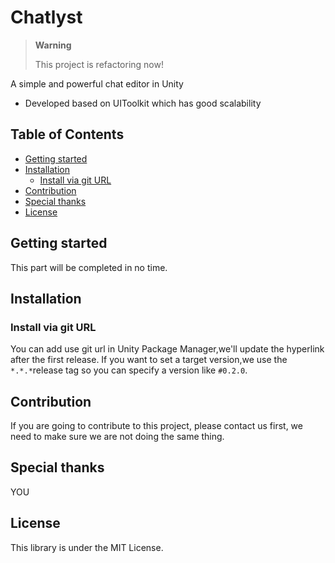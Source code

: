 # Chatlyst

> **Warning**
> 
> This project is refactoring now!

A simple and powerful chat editor in Unity

- Developed based on UIToolkit which has good scalability

<!-- START doctoc generated TOC please keep comment here to allow auto update -->
<!-- DON'T EDIT THIS SECTION, INSTEAD RE-RUN doctoc TO UPDATE -->
## Table of Contents

- [Getting started](#getting-started)
- [Installation](#installation)
  - [Install via git URL](#install-via-git-url)
- [Contribution](#contribution)
- [Special thanks](#special-thanks)
- [License](#license)

<!-- END doctoc generated TOC please keep comment here to allow auto update -->

## Getting started

This part will be completed in no time.

## Installation

### Install via git URL

You can add use git url in Unity Package Manager,we'll update the hyperlink after the first release.
If you want to set a target version,we use the `*.*.*`release tag so you can specify a version like `#0.2.0`.

## Contribution

If you are going to contribute to this project, please contact us first, we need to make sure we are not doing the same thing.

## Special thanks

YOU

## License

This library is under the MIT License.
